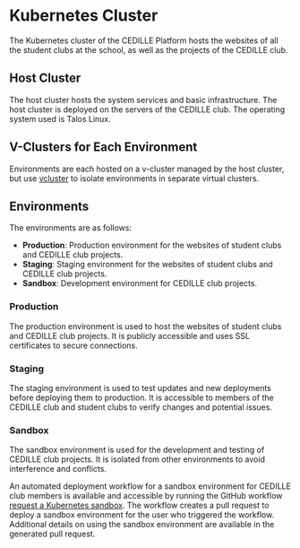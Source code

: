 # Kubernetes Cluster

The Kubernetes cluster of the CEDILLE Platform hosts the websites of all the
student clubs at the school, as well as the projects of the CEDILLE club.

## Host Cluster

The host cluster hosts the system services and basic infrastructure. The host
cluster is deployed on the servers of the CEDILLE club. The operating system
used is Talos Linux.

## V-Clusters for Each Environment

Environments are each hosted on a v-cluster managed by the host cluster, but use
[vcluster](https://www.vcluster.com/) to isolate environments in separate
virtual clusters.

## Environments

The environments are as follows:

- **Production**: Production environment for the websites of student clubs and
  CEDILLE club projects.
- **Staging**: Staging environment for the websites of student clubs and CEDILLE
  club projects.
- **Sandbox**: Development environment for CEDILLE club projects.

### Production

The production environment is used to host the websites of student clubs and
CEDILLE club projects. It is publicly accessible and uses SSL certificates to
secure connections.

### Staging

The staging environment is used to test updates and new deployments before
deploying them to production. It is accessible to members of the CEDILLE club
and student clubs to verify changes and potential issues.

### Sandbox

The sandbox environment is used for the development and testing of CEDILLE club
projects. It is isolated from other environments to avoid interference and
conflicts.

An automated deployment workflow for a sandbox environment for CEDILLE club
members is available and accessible by running the GitHub workflow [request a
Kubernetes
sandbox](https://github.com/ClubCedille/Plateforme-Cedille/actions/workflows/request-sandbox.yml).
The workflow creates a pull request to deploy a sandbox environment for the user
who triggered the workflow. Additional details on using the sandbox environment
are available in the generated pull request.

